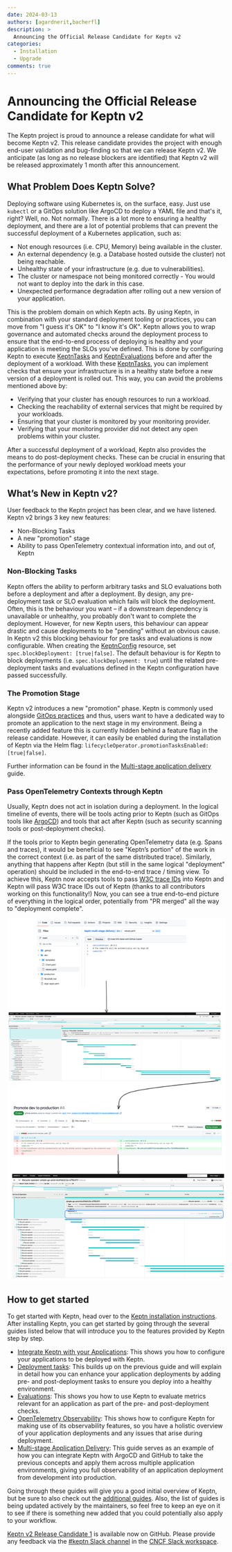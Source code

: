 ```yaml
---
date: 2024-03-13
authors: [agardnerit,bacherfl]
description: >
  Announcing the Official Release Candidate for Keptn v2
categories:
  - Installation
  - Upgrade
comments: true
---
```


# Announcing the Official Release Candidate for Keptn v2

The Keptn project is proud to announce a release candidate for what will become Keptn v2.
This release candidate provides the project with enough end-user validation
and bug-finding so that we can release Keptn v2.
We anticipate (as long as no release blockers are identified) that Keptn
v2 will be released approximately 1 month after this announcement.

<!-- more -->

## What Problem Does Keptn Solve?

Deploying software using Kubernetes is, on the surface, easy.
Just use `kubectl` or a GitOps solution like ArgoCD to deploy a YAML file and that's it, right?
Well, no.
Not normally.
There is a lot more to ensuring a healthy deployment,
and there are a lot of potential problems that can
prevent the successful deployment of a Kubernetes application, such as:

- Not enough resources (i.e. CPU, Memory) being available in the cluster.
- An external dependency (e.g. a Database hosted outside the cluster) not being reachable.
- Unhealthy state of your infrastructure (e.g. due to vulnerabilities).
- The cluster or namespace not being monitored correctly - You would not want to deploy into the dark in this case.
- Unexpected performance degradation after rolling out a new version of your application.

This is the problem domain on which Keptn acts.
By using Keptn, in combination with your standard deployment tooling or practices,
you can move from "I guess it's OK" to "I know it's OK".
Keptn allows you to wrap governance and automated checks around the deployment
process to ensure that the end-to-end process of deploying is
healthy and your application is meeting the SLOs you've defined.
This is done by configuring Keptn to execute [KeptnTasks](../../docs/reference/crd-reference/task.md) and
[KeptnEvaluations](../../docs/reference/crd-reference/evaluationdefinition.md) before and after the deployment of a workload.
With these [KeptnTasks](../../docs/reference/crd-reference/task.md), you can implement checks that ensure your
infrastructure is in a healthy state before a new version of a deployment is rolled out.
This way, you can avoid the problems mentioned above by:

- Verifying that your cluster has enough resources to run a workload.
- Checking the reachability of external services that might be required by your workloads.
- Ensuring that your cluster is monitored by your monitoring provider.
- Verifying that your monitoring provider did not detect any open problems within your cluster.

After a successful deployment of a workload, Keptn also provides the means to do post-deployment checks.
These can be crucial in ensuring that the performance of your newly deployed workload meets your expectations,
before promoting it into the next stage.

## What’s New in Keptn v2?

User feedback to the Keptn project has been clear, and we have listened.
Keptn v2 brings 3 key new features:

- Non-Blocking Tasks
- A new "promotion" stage
- Ability to pass OpenTelemetry contextual information into, and out of, Keptn

### Non-Blocking Tasks

Keptn offers the ability to perform arbitrary tasks and SLO
evaluations both before a deployment and after a deployment.
By design, any pre-deployment task or SLO evaluation
which fails will block the deployment.
Often, this is the behaviour you want – if a downstream dependency is unavailable or unhealthy,
you probably don't want to complete the deployment.
However, for new Keptn users, this behaviour can appear drastic
and cause deployments to be "pending" without an obvious cause.
In Keptn v2 this blocking behaviour for pre tasks and evaluations is now configurable.
When creating the [KeptnConfig](../../docs/reference/crd-reference/config.md) resource,
set `spec.blockDeployment: [true|false]`.
The default behaviour is for Keptn to block deployments (i.e. `spec.blockDeployment: true`)
until the related pre-deployment tasks and
evaluations defined in the Keptn configuration have passed successfully.

### The Promotion Stage

Keptn v2 introduces a new "promotion" phase.
Keptn is commonly used alongside [GitOps practices](https://opengitops.dev/) and thus,
users want to have a dedicated way to promote an application to the next stage in my environment.
Being a recently added feature this is currently hidden behind a feature flag in the release candidate.
However, it can easily be enabled during the installation
of Keptn via the Helm flag: `lifecycleOperator.promotionTasksEnabled: [true|false]`.

Further information can be found in the
[Multi-stage application delivery](../../docs/guides/multi-stage-application-delivery.md)
guide.

### Pass OpenTelemetry Contexts through Keptn

Usually, Keptn does not act in isolation during a deployment.
In the logical timeline of events, there will be tools acting prior to
Keptn (such as GitOps tools like [ArgoCD](https://argo-cd.readthedocs.io/en/stable/)) and tools that act after
Keptn (such as security scanning tools or post-deployment checks).

If the tools prior to Keptn begin generating OpenTelemetry data (e.g. Spans and traces),
it would be beneficial to see "Keptn’s portion" of the work in the correct context
(i.e. as part of the same distributed trace).
Similarly, anything that happens after Keptn (but still in the same logical "deployment" operation)
should be included in the end-to-end trace / timing view.
To achieve this, Keptn now accepts tools to pass [W3C trace IDs](https://www.w3.org/TR/trace-context/) into Keptn
and Keptn will pass W3C trace IDs out of Keptn
(thanks to all contributors working on this functionality!)
Now, you can see a true end-to-end picture of everything in the logical order,
potentially from "PR merged" all the way to "deployment complete".

![dev-to-proc](./announcing-keptn-v2-release-candidate/dev-to-prod.png)

## How to get started

To get started with Keptn, head over to the [Keptn installation instructions](../../docs/installation/index.md).
After installing Keptn, you can get started by going through the several guides listed below that
will introduce you to the features provided by Keptn step by step.

- [Integrate Keptn with your Applications](../../docs/guides/integrate.md):
This shows you how to configure your applications to be deployed with Keptn.
- [Deployment tasks](../../docs/guides/tasks.md):
This builds up on the previous guide and will explain in detail how you can enhance your application
deployments by adding pre- and post-deployment tasks to ensure you deploy into a healthy environment.
- [Evaluations](../../docs/guides/evaluations.md):
This shows you how to use Keptn to evaluate metrics relevant for an application as part of
the pre- and post-deployment checks.
- [OpenTelemetry Observability](../../docs/guides/otel.md):
This shows how to configure Keptn for making use of its observability features, so you
have a holistic overview of your application deployments and any issues that arise during deployment.
- [Multi-stage Application Delivery](../../docs/guides/multi-stage-application-delivery.md):
This guide serves as an example of how you can integrate Keptn with ArgoCD and GitHub to
take the previous concepts and apply them across multiple application environments,
giving you full observability of an application deployment from development into production.

Going through these guides will give you a good initial overview of Keptn,
but be sure to also check out the [additional guides](../../docs/guides/index.md).
Also, the list of guides is being updated actively by the maintainers,
so feel free to keep an eye on it to see if there is something new added that you could
potentially also apply to your workflow.

[Keptn v2 Release Candidate 1](https://github.com/keptn/lifecycle-toolkit/releases) is available now on GitHub.
Please provide any feedback via the [#keptn Slack channel](https://cloud-native.slack.com/messages/keptn/) 
in the [CNCF Slack workspace](https://communityinviter.com/apps/cloud-native/cncf).
